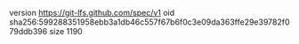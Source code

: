 version https://git-lfs.github.com/spec/v1
oid sha256:599288351958ebb3a1db46c557f67b6f0c3e09da363ffe29e39782f079ddb396
size 1190
